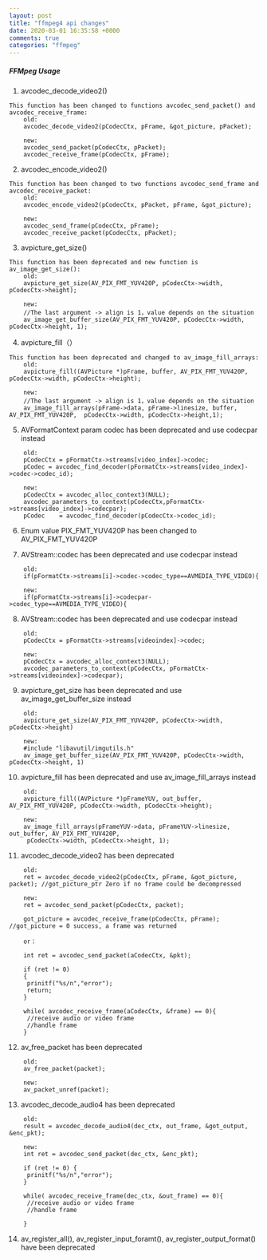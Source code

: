 ```yaml
---
layout: post
title: "ffmpeg4 api changes"
date: 2020-03-01 16:35:58 +0000
comments: true
categories: "ffmpeg"
---
```


##### FFMpeg Usage


1. avcodec_decode_video2()

```
This function has been changed to functions avcodec_send_packet() and avcodec_receive_frame:
	old:
	avcodec_decode_video2(pCodecCtx, pFrame, &got_picture, pPacket);

	new:
	avcodec_send_packet(pCodecCtx, pPacket);
	avcodec_receive_frame(pCodecCtx, pFrame);
```
	
2. avcodec_encode_video2()

```
This function has been changed to two functions avcodec_send_frame and avcodec_receive_packet:
	old:
	avcodec_encode_video2(pCodecCtx, pPacket, pFrame, &got_picture);

	new:
	avcodec_send_frame(pCodecCtx, pFrame);
	avcodec_receive_packet(pCodecCtx, pPacket);
```	

3. avpicture_get_size()

```
This function has been deprecated and new function is av_image_get_size(): 
	old:
	avpicture_get_size(AV_PIX_FMT_YUV420P, pCodecCtx->width, pCodecCtx->height);

	new:
	//The last argument -> align is 1，value depends on the situation
	av_image_get_buffer_size(AV_PIX_FMT_YUV420P, pCodecCtx->width, pCodecCtx->height, 1);
```
	
4. avpicture_fill（）

```
This function has been deprecated and changed to av_image_fill_arrays:
	old:
	avpicture_fill((AVPicture *)pFrame, buffer, AV_PIX_FMT_YUV420P, pCodecCtx->width, pCodecCtx->height);

	new:
	//The last argument -> align is 1，value depends on the situation
	av_image_fill_arrays(pFrame->data, pFrame->linesize, buffer, AV_PIX_FMT_YUV420P,  pCodecCtx->width, pCodecCtx->height,1);
```

5. AVFormatContext param codec has been deprecated and use codecpar instead

```
	old:
	pCodecCtx = pFormatCtx->streams[video_index]->codec;
	pCodec = avcodec_find_decoder(pFormatCtx->streams[video_index]->codec->codec_id);

	new:
	pCodecCtx = avcodec_alloc_context3(NULL);
	avcodec_parameters_to_context(pCodecCtx,pFormatCtx->streams[video_index]->codecpar);
	pCodec    = avcodec_find_decoder(pCodecCtx->codec_id);
```

6. Enum value PIX_FMT_YUV420P has been changed to AV_PIX_FMT_YUV420P


7. AVStream::codec has been deprecated and use codecpar instead

```
	old:
	if(pFormatCtx->streams[i]->codec->codec_type==AVMEDIA_TYPE_VIDEO){

	new:
	if(pFormatCtx->streams[i]->codecpar->codec_type==AVMEDIA_TYPE_VIDEO){
```
	
8. AVStream::codec has been deprecated and use codecpar instead

```
	old:
	pCodecCtx = pFormatCtx->streams[videoindex]->codec;

	new:
	pCodecCtx = avcodec_alloc_context3(NULL);
	avcodec_parameters_to_context(pCodecCtx, pFormatCtx->streams[videoindex]->codecpar);
```
	
9. avpicture_get_size has been deprecated and use av_image_get_buffer_size instead

```
	old:
	avpicture_get_size(AV_PIX_FMT_YUV420P, pCodecCtx->width, pCodecCtx->height)

	new:
	#include "libavutil/imgutils.h"
	av_image_get_buffer_size(AV_PIX_FMT_YUV420P, pCodecCtx->width, pCodecCtx->height, 1)
```
	
10. avpicture_fill has been deprecated and use av_image_fill_arrays instead

```
	old:
	avpicture_fill((AVPicture *)pFrameYUV, out_buffer, AV_PIX_FMT_YUV420P, pCodecCtx->width, pCodecCtx->height);

	new:
	av_image_fill_arrays(pFrameYUV->data, pFrameYUV->linesize, out_buffer, AV_PIX_FMT_YUV420P, 
	 pCodecCtx->width, pCodecCtx->height, 1);
```

11. avcodec_decode_video2 has been deprecated

```
	old:
	ret = avcodec_decode_video2(pCodecCtx, pFrame, &got_picture, packet); //got_picture_ptr Zero if no frame could be decompressed

	new:
	ret = avcodec_send_packet(pCodecCtx, packet);

	got_picture = avcodec_receive_frame(pCodecCtx, pFrame); //got_picture = 0 success, a frame was returned

	or：

	int ret = avcodec_send_packet(aCodecCtx, &pkt);

	if (ret != 0)
	{
	 prinitf("%s/n","error");
	 return;
	}

	while( avcodec_receive_frame(aCodecCtx, &frame) == 0){
	 //receive audio or video frame
	 //handle frame
	}
```
	
12. av_free_packet has been deprecated 

```
	old:
	av_free_packet(packet);

	new:
	av_packet_unref(packet);
```
	
13. avcodec_decode_audio4 has been deprecated

```
	old:
	result = avcodec_decode_audio4(dec_ctx, out_frame, &got_output, &enc_pkt);

	new:
	int ret = avcodec_send_packet(dec_ctx, &enc_pkt);

	if (ret != 0) {
	 prinitf("%s/n","error");
	}

	while( avcodec_receive_frame(dec_ctx, &out_frame) == 0){
	 //receive audio or video frame
	 //handle frame

	}
```

14. av_register_all(), av_register_input_foramt(), av_register_output_format() have been deprecated
	





